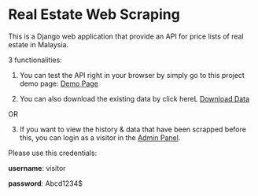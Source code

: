 # Real Estate Web Scraping

This is a Django web application that provide an API for price lists of real estate in Malaysia.

3 functionalities:

1. You can test the API right in your browser by simply go to this project demo page: [Demo Page](https://demo-scrap-price.herokuapp.com/)

2. You can also download the existing data by click hereL [Download Data](https://demo-scrap-price.herokuapp.com/download)

OR

3. If you want to view the history & data that have been scrapped before this, you can login as a visitor in the [Admin Panel](https://demo-scrap-price.herokuapp.com/admin/). 

Please use this credentials:

**username**: visitor

**password**: Abcd1234$
